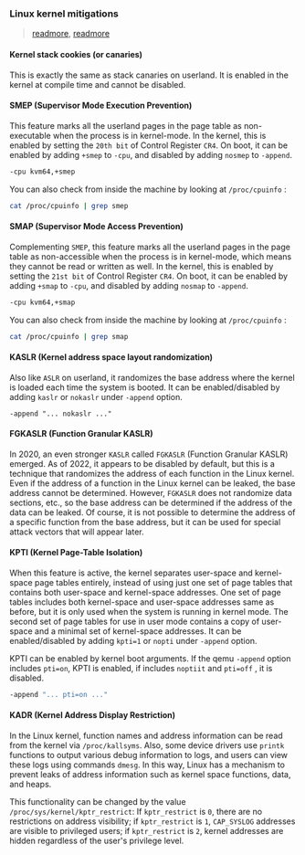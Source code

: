 ### Linux kernel mitigations

> [readmore](https://lkmidas.github.io/posts/20210123-linux-kernel-pwn-part-1/#linux-kernel-mitigation-features), [readmore](https://pawnyable.cafe/linux-kernel/introduction/security.html)

#### Kernel stack cookies (or canaries)

This is exactly the same as stack canaries on userland. It is enabled in the kernel at compile time and cannot be disabled.

#### SMEP (Supervisor Mode Execution Prevention)

This feature marks all the userland pages in the page table as non-executable when the process is in kernel-mode. In the kernel, this is enabled by setting the `20th bit` of Control Register `CR4`. On boot, it can be enabled by adding `+smep` to `-cpu`, and disabled by adding `nosmep` to `-append`.

```bash
-cpu kvm64,+smep
```

You can also check from inside the machine by looking at `/proc/cpuinfo` :

```bash
cat /proc/cpuinfo | grep smep
```

#### SMAP (Supervisor Mode Access Prevention)

Complementing `SMEP`, this feature marks all the userland pages in the page table as non-accessible when the process is in kernel-mode, which means they cannot be read or written as well. In the kernel, this is enabled by setting the `21st bit` of Control Register `CR4`. On boot, it can be enabled by adding `+smap` to `-cpu`, and disabled by adding `nosmap` to `-append`.

```bash
-cpu kvm64,+smap
```

You can also check from inside the machine by looking at `/proc/cpuinfo` :

```bash
cat /proc/cpuinfo | grep smap
```

#### KASLR (Kernel address space layout randomization)

Also like `ASLR` on userland, it randomizes the base address where the kernel is loaded each time the system is booted. It can be enabled/disabled by adding `kaslr` or `nokaslr` under `-append` option.

```
-append "... nokaslr ..."
```

#### FGKASLR (Function Granular KASLR)

In 2020, an even stronger `KASLR` called `FGKASLR` (Function Granular KASLR) emerged. As of 2022, it appears to be disabled by default, but this is a technique that randomizes the address of each function in the Linux kernel. Even if the address of a function in the Linux kernel can be leaked, the base address cannot be determined. However, `FGKASLR` does not randomize data sections, etc., so the base address can be determined if the address of the data can be leaked. Of course, it is not possible to determine the address of a specific function from the base address, but it can be used for special attack vectors that will appear later.

#### KPTI (Kernel Page-Table Isolation)

When this feature is active, the kernel separates user-space and kernel-space page tables entirely, instead of using just one set of page tables that contains both user-space and kernel-space addresses. One set of page tables includes both kernel-space and user-space addresses same as before, but it is only used when the system is running in kernel mode. The second set of page tables for use in user mode contains a copy of user-space and a minimal set of kernel-space addresses. It can be enabled/disabled by adding `kpti=1` or `nopti` under `-append` option.

KPTI can be enabled by kernel boot arguments. If the qemu `-append` option includes `pti=on`, KPTI is enabled, if includes `noptiit` and `pti=off` , it is disabled.

```bash
-append "... pti=on ..."
```

#### KADR (Kernel Address Display Restriction)

In the Linux kernel, function names and address information can be read from the kernel via `/proc/kallsyms`. Also, some device drivers use `printk` functions to output various debug information to logs, and users can view these logs using commands `dmesg`. In this way, Linux has a mechanism to prevent leaks of address information such as kernel space functions, data, and heaps.

This functionality can be changed by the value `/proc/sys/kernel/kptr_restrict`: If `kptr_restrict` is `0`, there are no restrictions on address visibility; if `kptr_restrict` is `1`, `CAP_SYSLOG` addresses are visible to privileged users; if `kptr_restrict` is `2`, kernel addresses are hidden regardless of the user's privilege level.